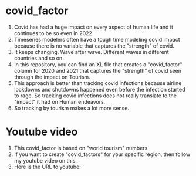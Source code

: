 # covid_factor
1. Covid has had a huge impact on every aspect of human life and it continues to be so even in 2022.
2. Timeseries modelers often have a tough time modeling covid impact because there is no variable that captures the "strength" of covid.
3. It keeps changing. Wave after wave. Different waves in different countries and so on.
4. In this repository, you can find an XL file that creates a "covid_factor" column for 2020 and 2021 that captures the "strength" of covid seen through the impact on Tourism.
5. This approach is better than tracking covid infections because airline lockdowns and shutdowns happened even before the infection started to rage. So tracking covid infections does not really translate to the "impact" it had on Human endeavors.
6. So tracking by tourism makes a lot more sense.
# Youtube video
1. This covid_factor is based on "world tourism" numbers.
2. If you want to create "covid_factors" for your specific region, then follow my youtube video on this.
3. Here is the URL to youtube: 
